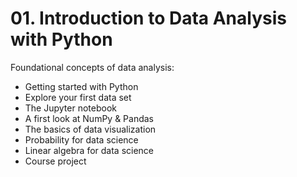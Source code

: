 # 01. Introduction to Data Analysis with Python


Foundational concepts of data analysis:

* Getting started with Python
* Explore your first data set
* The Jupyter notebook
* A first look at NumPy & Pandas
* The basics of data visualization
* Probability for data science
* Linear algebra for data science
* Course project
